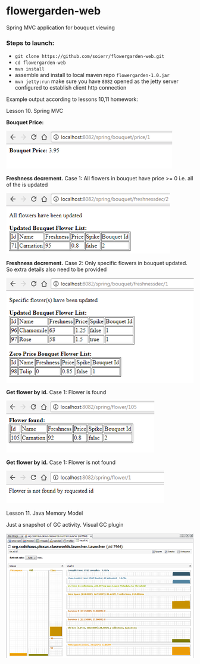# flowergarden-web

Spring MVC application for bouquet viewing

### Steps to launch:

* `git clone https://github.com/soierr/flowergarden-web.git`    
* `cd flowergarden-web`  
* `mvn install`  
* assemble and install to local maven repo `flowergarden-1.0.jar`    
* `mvn jetty:run` make sure you have `8082` opened as the jetty server configured to establish client http connection  

Example output according to lessons 10,11 homework:

Lesson 10. Spring MVC

**Bouquet Price:**

![GitHub Logo](./images/bouquet_price.png)

**Freshness decrement.** Case 1: All flowers in bouquet have price >= 0 i.e. all of the is updated

![GitHub Logo](./images/bouquet_fresh_dec_all.png)


**Freshness decrement.** Case 2: Only specific flowers in bouquet updated. So extra details also need to be provided

![GitHub Logo](./images/bouquet_fresh_dec_spec.png)

**Get flower by id.** Case 1: Flower is found

![GitHub Logo](./images/flower_found.png)

**Get flower by id.** Case 1: Flower is not found

![GitHub Logo](./images/flower_not_found.png)

Lesson 11. Java Memory Model

Just a snapshot of GC activity. Visual GC plugin

![GitHub Logo](./images/jvisualvm_memory_monitor.png)

